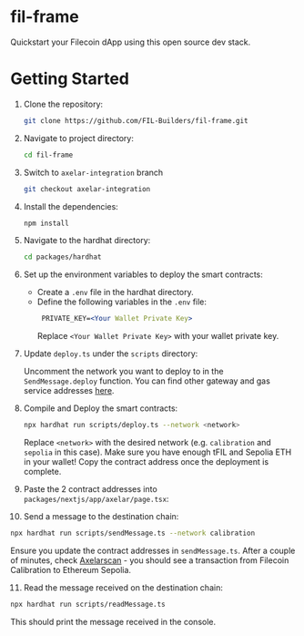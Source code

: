 # fil-frame
Quickstart your Filecoin dApp using this open source dev stack.

# Getting Started

1. Clone the repository:

   ```bash
   git clone https://github.com/FIL-Builders/fil-frame.git
   ```

2. Navigate to project directory:

   ```bash
   cd fil-frame
   ```

3. Switch to `axelar-integration` branch

   ```bash
   git checkout axelar-integration
   ```

4. Install the dependencies:

   ```bash
   npm install
   ```

5. Navigate to the hardhat directory:

   ```bash
   cd packages/hardhat
   ```

6. Set up the environment variables to deploy the smart contracts:

   - Create a `.env` file in the hardhat directory.
   - Define the following variables in the `.env` file:
     ```apache
      PRIVATE_KEY=<Your Wallet Private Key>
     ```
     Replace `<Your Wallet Private Key>` with your wallet private key.

7. Update `deploy.ts` under the `scripts` directory:

   Uncomment the network you want to deploy to in the `SendMessage.deploy` function. You can find other gateway and gas service addresses [here](https://docs.axelar.dev/resources/testnet).

8. Compile and Deploy the smart contracts:

   ```bash
   npx hardhat run scripts/deploy.ts --network <network>
   ```

   Replace `<network>` with the desired network (e.g. `calibration` and `sepolia` in this case). Make sure you have enough tFIL and Sepolia ETH in your wallet! Copy the contract address once the deployment is complete.

9. Paste the 2 contract addresses into `packages/nextjs/app/axelar/page.tsx`:

10. Send a message to the destination chain:

   ```bash
   npx hardhat run scripts/sendMessage.ts --network calibration
   ```

   Ensure you update the contract addresses in `sendMessage.ts`. After a couple of minutes, check [Axelarscan](https://testnet.axelarscan.io/gmp/search) - you should see a transaction from Filecoin Calibration to Ethereum Sepolia.

11. Read the message received on the destination chain:

   ```bash
   npx hardhat run scripts/readMessage.ts
   ```

   This should print the message received in the console.